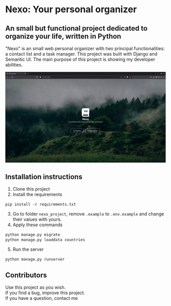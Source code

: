 # Nexo: Your personal organizer

## An small but functional project dedicated to organize your life, written in Python


"Nexo" is an small web personal organizer with two principal functionalities: a contact list and a task manager. This project was built with Django and Semantic UI. The main purpose of this project is showing my developer abilities.

![Home preview](./preview_image/prev1.png)

## Installation instructions

1. Clone this project
2. Install the requirements
```
pip install -r requirements.txt
```
3. Go to folder `nexo_project`, remove `.example` to `.env.example` and change their values with yours.
4. Apply these commands
```
python manage.py migrate
python manage.py loaddata countries
```
5. Run the server
```
python manage.py runserver
```

## Contributors
Use this project as you wish. \
If you find a bug, improve this project. \
If you have a question, contact me